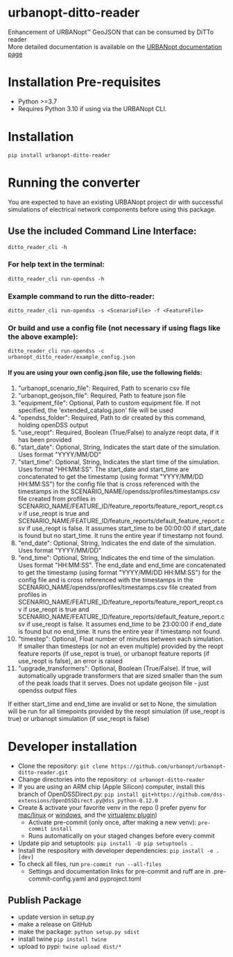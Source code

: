 # urbanopt-ditto-reader
Enhancement of URBANopt™ GeoJSON that can be consumed by DiTTo reader \
More detailed documentation is available on the [URBANopt documentation page](https://docs.urbanopt.net/opendss/opendss.html)

# Installation Pre-requisites
- Python >=3.7
- Requires Python 3.10 if using via the URBANopt CLI.

# Installation

`pip install urbanopt-ditto-reader`

# Running the converter

You are expected to have an existing URBANopt project dir with successful simulations of electrical network components before using this package.

## Use the included Command Line Interface:

`ditto_reader_cli -h`

### For help text in the terminal:
`ditto_reader_cli run-opendss -h`

### Example command to run the ditto-reader:
`ditto_reader_cli run-opendss -s <ScenarioFile> -f <FeatureFile>`

### Or build and use a config file (not necessary if using flags like the above example):
`ditto_reader_cli run-opendss -c urbanopt_ditto_reader/example_config.json`

#### If you are using your own config.json file, use the following fields:
1. "urbanopt_scenario_file": Required, Path to scenario csv file
1. "urbanopt_geojson_file": Required, Path to feature json file
1. "equipment_file": Optional, Path to custom equipment file. If not specified, the 'extended_catalog.json' file will be used
1. "opendss_folder": Required, Path to dir created by this command, holding openDSS output
1. "use_reopt": Required, Boolean (True/False) to analyze reopt data, if it has been provided
1. "start_date": Optional, String, Indicates the start date of the simulation. Uses format "YYYY/MM/DD"
1. "start_time": Optional, String, Indicates the start time of the simulation. Uses format
   "HH:MM:SS".
The start_date and
   start_time are concatenated to get the timestamp (using format "YYYY/MM/DD HH:MM:SS") for the config
   file that is cross referenced with the timestamps in the
   SCENARIO_NAME/opendss/profiles/timestamps.csv file created from profiles in
   SCENARIO_NAME/FEATURE_ID/feature_reports/feature_report_reopt.csv if use_reopt is true and
   SCENARIO_NAME/FEATURE_ID/feature_reports/default_feature_report.csv if use_reopt is false. It assumes start_time to be 00:00:00 if start_date is found but no
    start_time. It runs the entire year if timestamp not found.
1. "end_date": Optional, String, Indicates the end date of the simulation. Uses format "YYYY/MM/DD"
1. "end_time": Optional, String, Indicates the end time of the simulation. Uses format "HH:MM:SS".
   The end_date and end_time are concatenated to get the timestamp (using format
   "YYYY/MM/DD HH:MM:SS") for the config file and is cross referenced with the timestamps in the
   SCENARIO_NAME/opendss/profiles/timestamps.csv file created from profiles in
   SCENARIO_NAME/FEATURE_ID/feature_reports/feature_report_reopt.csv if use_reopt is true and
   SCENARIO_NAME/FEATURE_ID/feature_reports/default_feature_report.csv if use_reopt is false. It assumes end_time to be 23:00:00 if end_date is found but no end_time. It runs the entire year if timestamp not found.
1. "timestep": Optional, Float number of minutes between each simulation. If smaller than timesteps (or not an even multiple) provided by the reopt feature reports (if use_repot is true), or urbanopt feature reports (if use_reopt is false), an error is raised
1. "upgrade_transformers": Optional, Boolean (True/False). If true, will automatically upgrade transformers that are sized smaller than the sum of the peak loads that it serves. Does not update geojson file - just opendss output files

If either start_time and end_time are invalid or set to None, the simulation will be run for all timepoints provided by the reopt simulation (if use_reopt is true) or urbanopt simulation (if use_reopt is false)

# Developer installation

- Clone the repository: `git clone https://github.com/urbanopt/urbanopt-ditto-reader.git`
- Change directories into the repository: `cd urbanopt-ditto-reader`
- If you are using an ARM chip (Apple Silicon) computer, install this branch of OpenDSSDirect.py:
`pip install git+https://github.com/dss-extensions/OpenDSSDirect.py@dss_python-0.12.0`
- Create & activate your favorite venv in the repo (I prefer pyenv for [mac/linux](https://github.com/pyenv/pyenv#installation) or [windows](https://github.com/pyenv-win/pyenv-win#installation), and the [virtualenv plugin](https://github.com/pyenv/pyenv-virtualenv))
    - Activate pre-commit (only once, after making a new venv): `pre-commit install`
    - Runs automatically on your staged changes before every commit
- Update pip and setuptools: `pip install -U pip setuptools .`
- Install the respository with developer dependencies: `pip install -e .[dev]`
- To check all files, run `pre-commit run --all-files`
    - Settings and documentation links for pre-commit and ruff are in .pre-commit-config.yaml and pyproject.toml

## Publish Package

- update version in setup.py
- make a release on GitHub
- make the package: `python setup.py sdist`
- install twine `pip install twine`
- upload to pypi: `twine upload dist/*`
